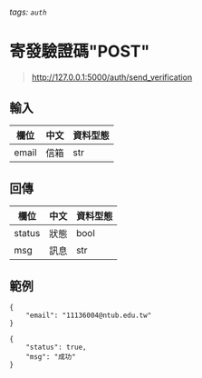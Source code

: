 ###### tags: `auth`


# 寄發驗證碼"POST"

> http://127.0.0.1:5000/auth/send_verification

## 輸入
| 欄位     | 中文 | 資料型態 |
| -------- | ---- | -------- |
| email    | 信箱 | str      |


## 回傳
| 欄位         | 中文 | 資料型態 |
| ------------ | ---- | -------- |
| status       | 狀態 | bool     |
| msg          | 訊息 | str      |


## 範例
```json=
{
    "email": "11136004@ntub.edu.tw"
}
```


```json=
{
    "status": true,
    "msg": "成功"
}
```
